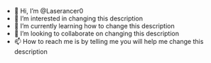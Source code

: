 - 👋 Hi, I’m @Laserancer0
- 👀 I’m interested in changing this description
- 🌱 I’m currently learning how to change this description
- 💞️ I’m looking to collaborate on changing this description
- 📫 How to reach me is by telling me you will help me change this description

<!---
Laserancer0/Laserancer0 is a ✨ special ✨ repository because its `README.md` (this file) appears on your GitHub profile.
You can click the Preview link to take a look at your changes.
--->

